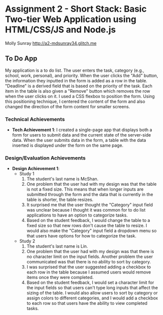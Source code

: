 Assignment 2 - Short Stack: Basic Two-tier Web Application using HTML/CSS/JS and Node.js  
===

Molly Sunray
http://a2-mdsunray34.glitch.me

## To Do App
My application is a to do list. The user enters the task, category (e.g., school, work, personal), and priority. When the user clicks the "Add" button, the information they inputted in the form is added as a row in the table. "Deadline" is a derived field that is based on the priority of the task. Each item in the table is also given a "Remove" button which removes the row when the user clicks on it. I used a CSS flexbox to position the form. Using this positioning technique, I centered the content of the form and also changed the direction of the form content for smaller screens.

### Technical Achievements
- **Tech Achievement 1**: I created a single-page app that displays both a form for users to submit data and the current state of the server-side data. When the user submits data in the form, a table with the data inserted is displayed under the form on the same page.

### Design/Evaluation Achievements
- **Design Achievement 1**: 
  - Study 1
    1. The student's last name is McShan.
    2. One problem that the user had with my design was that the table is not a fixed size. This means that when longer inputs are submitted through the form and the data that is currently in the table is shorter, the table resizes.
    3. It surprised me that the user thought the "Category" input field was unclear because I thought it was common for to do list applications to have an option to categorize tasks.
    4. Based on the student feedback, I would change the table to a fixed size so that new rows don't cause the table to resize. I would also make the "Category" input field a dropdown menu so that users have options for how to categorize the task.
  - Study 2
    1. The student's last name is Lin.
    2. One problem that the user had with my design was that there is no character limit on the input fields. Another problem the user communicated was that there is no ability to sort by category.
    3. I was surprised that the user suggested adding a checkbox to each row in the table because I assumed users would remove items once they were completed.
    4. Based on the student feedback, I would set a character limit for the input fields so that users can't type long inputs that affect the sizing of the table. I would also allow users to sort by category or assign colors to different categories, and I would add a checkbox to each row so that users have the ability to view completed tasks.
